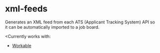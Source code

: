 # xml-feeds
Generates an XML feed from each ATS (Applicant Tracking System) API so it can be automatically imported to a job board.

<Currently works with:
<ul>
  <li><a href="https://workable.readme.io/docs/">Workable</a></li>
</ul>
